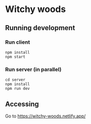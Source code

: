 # Witchy woods

## Running development

### Run client

```
npm install
npm start
```

### Run server (in parallel)

```
cd server
npm install
npm run dev
```

## Accessing

Go to https://witchy-woods.netlify.app/
